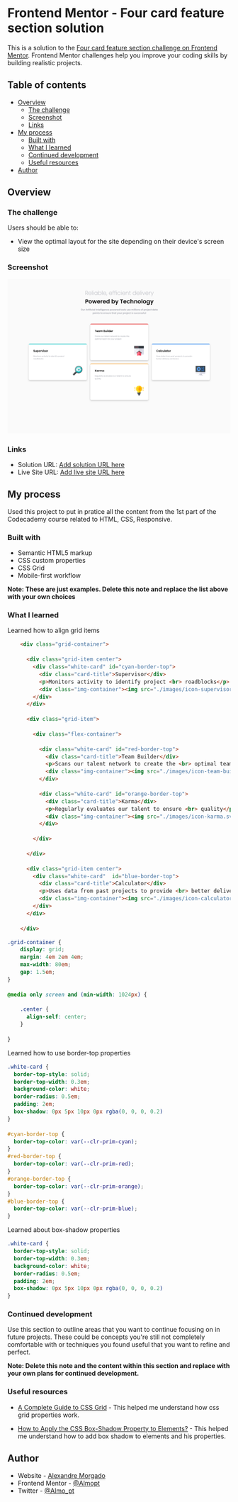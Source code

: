 # Frontend Mentor - Four card feature section solution

This is a solution to the [Four card feature section challenge on Frontend Mentor](https://www.frontendmentor.io/challenges/four-card-feature-section-weK1eFYK). Frontend Mentor challenges help you improve your coding skills by building realistic projects. 

## Table of contents

- [Overview](#overview)
  - [The challenge](#the-challenge)
  - [Screenshot](#screenshot)
  - [Links](#links)
- [My process](#my-process)
  - [Built with](#built-with)
  - [What I learned](#what-i-learned)
  - [Continued development](#continued-development)
  - [Useful resources](#useful-resources)
- [Author](#author)

## Overview

### The challenge

Users should be able to:

- View the optimal layout for the site depending on their device's screen size

### Screenshot

![](./images/sollution-scrshot.png)

### Links

- Solution URL: [Add solution URL here](https://your-solution-url.com)
- Live Site URL: [Add live site URL here](https://your-live-site-url.com)

## My process

Used this project to put in pratice all the content from the 1st part of the Codecademy course related to HTML, CSS, Responsive.

### Built with

- Semantic HTML5 markup
- CSS custom properties
- CSS Grid
- Mobile-first workflow

**Note: These are just examples. Delete this note and replace the list above with your own choices**

### What I learned

Learned how to align grid items

```html
    <div class="grid-container">

      <div class="grid-item center">
        <div class="white-card" id="cyan-border-top">
          <div class="card-title">Supervisor</div>
          <p>Monitors activity to identify project <br> roadblocks</p>
          <div class="img-container"><img src="./images/icon-supervisor.svg" alt="Supervisor Icon"></div>
        </div>
      </div>

      <div class="grid-item">

        <div class="flex-container">

          <div class="white-card" id="red-border-top">
            <div class="card-title">Team Builder</div>
            <p>Scans our talent network to create the <br> optimal team for your project</p>
            <div class="img-container"><img src="./images/icon-team-builder.svg" alt="Team Build Icon"></div>
          </div>
  
          <div class="white-card" id="orange-border-top">
            <div class="card-title">Karma</div>
            <p>Regularly evaluates our talent to ensure <br> quality</p>
            <div class="img-container"><img src="./images/icon-karma.svg" alt="Karma Icon"></div>
          </div>

        </div>

      </div>

      <div class="grid-item center">
        <div class="white-card"  id="blue-border-top">
          <div class="card-title">Calculator</div>
          <p>Uses data from past projects to provide <br> better delivery estimates</p>
          <div class="img-container"><img src="./images/icon-calculator.svg" alt=" Calculator Icon"></div>
        </div>
      </div>

    </div>
```
```css
.grid-container {
    display: grid;
    margin: 4em 2em 4em;
    max-width: 80em;
    gap: 1.5em;
}

@media only screen and (min-width: 1024px) {

    .center {
      align-self: center;
    }

}
```

Learned how to use border-top properties

```css
.white-card {
  border-top-style: solid;
  border-top-width: 0.3em;
  background-color: white;
  border-radius: 0.5em;
  padding: 2em;
  box-shadow: 0px 5px 10px 0px rgba(0, 0, 0, 0.2)
}

#cyan-border-top {
  border-top-color: var(--clr-prim-cyan);
}
#red-border-top {
  border-top-color: var(--clr-prim-red);
}
#orange-border-top {
  border-top-color: var(--clr-prim-orange);
}
#blue-border-top {
  border-top-color: var(--clr-prim-blue);
}
```

Learned about box-shadow properties

```css
.white-card {
  border-top-style: solid;
  border-top-width: 0.3em;
  background-color: white;
  border-radius: 0.5em;
  padding: 2em;
  box-shadow: 0px 5px 10px 0px rgba(0, 0, 0, 0.2)
}
```

### Continued development

Use this section to outline areas that you want to continue focusing on in future projects. These could be concepts you're still not completely comfortable with or techniques you found useful that you want to refine and perfect.

**Note: Delete this note and the content within this section and replace with your own plans for continued development.**

### Useful resources

- [A Complete Guide to CSS Grid](https://css-tricks.com/snippets/css/complete-guide-grid/) - This helped me understand how css grid properties work.

- [How to Apply the CSS Box-Shadow Property to Elements?](https://www.turing.com/kb/upscale-your-website-with-the-box-shadow-property) - This helped me understand how to add box shadow to elements and his properties.

## Author

- Website - [Alexandre Morgado](https://github.com/Almopt)
- Frontend Mentor - [@Almopt](https://www.frontendmentor.io/profile/Almopt)
- Twitter - [@Almo_pt](https://www.twitter.com/Almo_pt)
